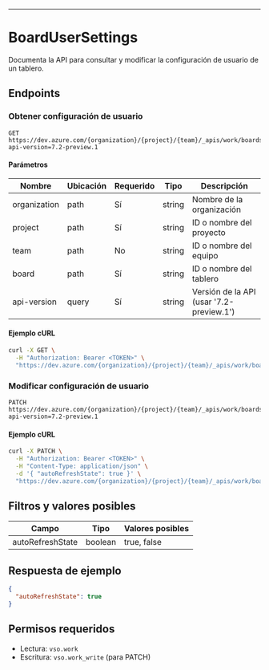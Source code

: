---
# BoardUserSettings

Documenta la API para consultar y modificar la configuración de usuario de un tablero.

## Endpoints

### Obtener configuración de usuario

```
GET https://dev.azure.com/{organization}/{project}/{team}/_apis/work/boards/{board}/boardusersettings?api-version=7.2-preview.1
```

#### Parámetros

| Nombre         | Ubicación | Requerido | Tipo   | Descripción |
|--------------- |-----------|-----------|--------|-------------|
| organization   | path      | Sí        | string | Nombre de la organización |
| project        | path      | Sí        | string | ID o nombre del proyecto |
| team           | path      | No        | string | ID o nombre del equipo |
| board          | path      | Sí        | string | ID o nombre del tablero |
| api-version    | query     | Sí        | string | Versión de la API (usar '7.2-preview.1') |

#### Ejemplo cURL

```bash
curl -X GET \
  -H "Authorization: Bearer <TOKEN>" \
  "https://dev.azure.com/{organization}/{project}/{team}/_apis/work/boards/{board}/boardusersettings?api-version=7.2-preview.1"
```

### Modificar configuración de usuario

```
PATCH https://dev.azure.com/{organization}/{project}/{team}/_apis/work/boards/{board}/boardusersettings?api-version=7.2-preview.1
```

#### Ejemplo cURL

```bash
curl -X PATCH \
  -H "Authorization: Bearer <TOKEN>" \
  -H "Content-Type: application/json" \
  -d '{ "autoRefreshState": true }' \
  "https://dev.azure.com/{organization}/{project}/{team}/_apis/work/boards/{board}/boardusersettings?api-version=7.2-preview.1"
```

## Filtros y valores posibles

| Campo             | Tipo    | Valores posibles |
|-------------------|---------|------------------|
| autoRefreshState  | boolean | true, false      |

## Respuesta de ejemplo

```json
{
  "autoRefreshState": true
}
```

## Permisos requeridos

* Lectura: `vso.work`
* Escritura: `vso.work_write` (para PATCH)
